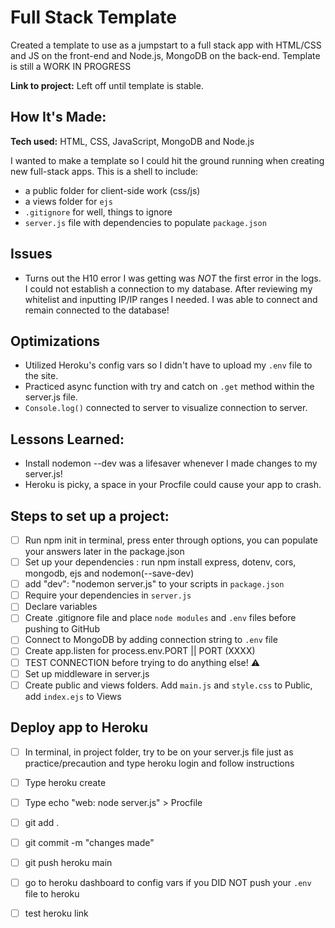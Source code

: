 # Full Stack Template 
Created a template to use as a jumpstart to a full stack app with HTML/CSS and JS on the front-end and Node.js, MongoDB on the back-end. Template is still a WORK IN PROGRESS 

**Link to project:** Left off until template is stable. 



## How It's Made:

**Tech used:** HTML, CSS, JavaScript, MongoDB and Node.js

I wanted to make a template so I could hit the ground running when creating new full-stack apps. This is a shell to include: 
- a public folder for client-side work (css/js)
- a views folder for `ejs`
- `.gitignore` for well, things to ignore
- `server.js` file with dependencies to populate `package.json`

## Issues 
- Turns out the H10 error I was getting was *NOT* the first error in the logs. I could not establish a connection to my database. After reviewing my whitelist and inputting IP/IP ranges I needed. I was able to connect and remain connected to the database!  

## Optimizations

- Utilized Heroku's config vars so I didn't have to upload my `.env` file to the site. 
- Practiced async function with try and catch on `.get` method within the server.js file.
- `Console.log()` connected to server to visualize connection to server.

## Lessons Learned:

- Install nodemon --dev was a lifesaver whenever I made changes to my server.js! 
- Heroku is picky, a space in your Procfile could cause your app to crash.

## Steps to set up a project: 
- [ ] Run npm init in terminal, press enter through options, you can populate your answers later in the package.json
- [ ] Set up your dependencies : run npm install express, dotenv, cors, mongodb, ejs and nodemon(--save-dev)
- [ ] add "dev": "nodemon server.js" to your scripts in `package.json`
- [ ] Require your dependencies in `server.js`
- [ ] Declare variables 
- [ ] Create .gitignore file and place `node modules` and `.env` files before pushing to GitHub
- [ ] Connect to MongoDB by adding connection string to `.env` file
- [ ] Create app.listen for process.env.PORT || PORT (XXXX)
- [ ] TEST CONNECTION before trying to do anything else! :warning:
- [ ] Set up middleware in server.js
- [ ] Create public and views folders. Add `main.js` and `style.css` to Public, add `index.ejs` to Views

## Deploy app to Heroku 
- [ ] In terminal, in project folder, try to be on your server.js file just as practice/precaution and type heroku login and follow instructions
- [ ] Type heroku create <file name here>
- [ ] Type echo "web: node server.js" > Procfile 
- [ ] git add .
- [ ] git commit -m "changes made" 
- [ ] git push heroku main 
- [ ] go to heroku dashboard to config vars if you DID NOT push your `.env` file to heroku 
- [ ] test heroku link 







